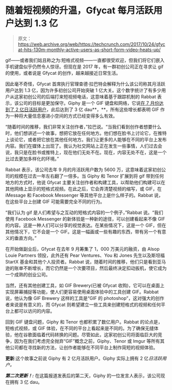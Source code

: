 # 随着短视频的升温，Gfycat 每月活跃用户达到 1.3 亿 

> 原文：<https://web.archive.org/web/https://techcrunch.com/2017/10/24/gfycat-hits-130m-monthly-active-users-as-short-form-video-heats-up/>

gif——或者我们姑且称之为:短格式视频——一直都很受欢迎，但我们将它们嵌入手机键盘似乎仍然令人惊讶。但现在是 2017 年，有一群初创公司正在寻求让 gif 的使用，或者说是 Gfycat 的创作，越来越接近日常生活。

因此毫不奇怪，Gfycat 首席执行官理查德·拉巴特会解释为什么该公司称其月活跃用户达到 1.3 亿，因为许多初创公司开始突破 1 亿大关。这个数字统计了有多少用户从这家初创公司的后端打来短视频电话，这意味着基于跟踪机制的 Rabbat 表示，该公司的目标是更加保守。Giphy 是一个 GIF 键盘和网络，它说[在 7 月份达到了 2 亿日活跃用户](https://web.archive.org/web/20221025222923/https://beta.techcrunch.com/2017/07/31/with-200m-daily-users-giphy-will-soon-test-sponsored-gifs/)，此后达到了 3 亿 dau**，**，所有这些增长都表明 GIF 作为一种将大量信息塞进小空间的方式已经变得多么有效。

“随着时间的推移，我们非常关注创作者，”拉巴说。“当我们看到创作者想要什么时，他们想讲述一个故事，想把它放在任何地方。他们想在脸书上讨论它，在推特上谈论它，或者把它放在其他任何地方。我们让更多的人能够在不同的平台上发布内容。我们在媒体上出现了。我认为社交网站上正在发生一些事情，人们过去会说，我只是在脸书或推特上，现在他们无处不在。现在，内容无处不在，这是一个比过去更加多样化的环境。”

Rabbat 表示，该公司去年 9 月的月活跃用户数为 5600 万，这意味着这家初创公司的规模在过去一年左右翻了一倍多。当 Giphy 和 Tenor 扩展到将 gif 带到任何地方的方式时，他说 Gfycat 主要关注创作者和构建工具，以帮助他们构建可以在其他网络上显示的短格式视频。在此之后，它会弄清楚视频的缩写，或 GIF，在 iMessage 和 Facebook Messenger 等其他平台上是什么样子的。Rabbat 说，在这些平台上创建 GIF 可能需要完全不同的行为。

“我们认为 gif 是人们希望与之互动的短格式内容的一个例子，”Rabbat 说。“我们使用 Facebook Messenger 的新体验是一种新的途径，可以创建看起来不像 GIF 的内容。这是一种人们可以分享的视觉表达。在某些情况下，这是一个 GIF，但在其他情况下，它不会是一个 GIF。这是一幅画或一些有趣的东西，带有另一个有意义的垂直方向。”

在开始做副业后，Gfycat 在去年 9 月筹集了 1，000 万美元的融资，由 Alsop Louie Partners 领投，此外还有 Pear Ventures、You 和 Jones 先生以及斯坦福 StartX 基金和其他个人投资者。Rabbat 说，随着时间的推移，他们只是看到亚马逊的账单不断增长，而它仍然是一个次要项目，然后最终决定扣动扳机，使它成为一个成熟的创业公司。

当然，还有其他创建工具，如 GIF Brewery(已被 Gfycat 收购)，它可以在桌面上实现屏幕捕捉等功能，使人们更容易使用桌面体验中的工具创建 GIF。Rabbat 说，他认为像 GIF Brewery 这样的工具是“GIF 的 photoshop”，这对强大的创作者来说是有意义的，而 Gfycat 则希望建立一些工具来创建短格式的视频和任何平台上都可以访问的内容。

回到 GIF 键盘问题，Giphy 和 Tenor 也都积累了数亿用户。Rabbat 的论点是，短格式视频，或 GIF 体验，在不同的平台上看起来是不同的。为了确保无缝体验，他在谷歌面临着代码转换的问题。尽管如此，这家初创公司将面临巨大的竞争，因为在我们考虑完全抛弃“GIF”概念之前，Giphy、Tenor 或 Imgur 等所有其他公司都在寻找新的方法，让创作者能够在不同平台上制作简短的视频体验。

**更新**:这个故事之前说 Giphy 有 2 亿月活跃用户。Giphy 实际上拥有 2 亿*日活跃用户。*

***第二次更新！:*** 在这篇报道发表后的第二天，Giphy 的一位发言人表示，该公司现在拥有 3 亿 dau。